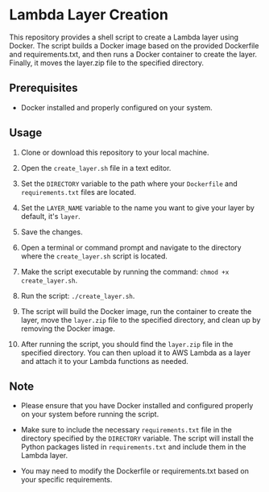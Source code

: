 # Lambda Layer Creation

This repository provides a shell script to create a Lambda layer using Docker. The script builds a Docker image based on the provided Dockerfile and requirements.txt, and then runs a Docker container to create the layer. Finally, it moves the layer.zip file to the specified directory.

## Prerequisites

- Docker installed and properly configured on your system.

## Usage

1. Clone or download this repository to your local machine.

2. Open the `create_layer.sh` file in a text editor.

3. Set the `DIRECTORY` variable to the path where your `Dockerfile` and `requirements.txt` files are located.

4. Set the `LAYER_NAME` variable to the name you want to give your layer by default, it's `layer`.

5. Save the changes.

6. Open a terminal or command prompt and navigate to the directory where the `create_layer.sh` script is located.

7. Make the script executable by running the command: `chmod +x create_layer.sh`.

8. Run the script: `./create_layer.sh`.

9. The script will build the Docker image, run the container to create the layer, move the `layer.zip` file to the specified directory, and clean up by removing the Docker image.

10. After running the script, you should find the `layer.zip` file in the specified directory. You can then upload it to AWS Lambda as a layer and attach it to your Lambda functions as needed.

## Note

- Please ensure that you have Docker installed and configured properly on your system before running the script.

- Make sure to include the necessary `requirements.txt` file in the directory specified by the `DIRECTORY` variable. The script will install the Python packages listed in `requirements.txt` and include them in the Lambda layer.

- You may need to modify the Dockerfile or requirements.txt based on your specific requirements.
